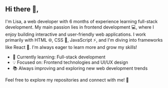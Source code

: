 ## Hi there 👋,

I'm Lisa, a web developer with 6 months of experience learning full-stack development. My main passion lies in frontend development 💻, where I enjoy building interactive and user-friendly web applications. I work primarily with HTML 🌐, CSS 🎨, JavaScript ⚡, and I'm diving into frameworks like React 🔄. I'm always eager to learn more and grow my skills!

- 🔧 Currently learning: Full-stack development
- 💡 Focused on: Frontend technologies and UI/UX design
- 📚 Always improving and exploring new web development trends

Feel free to explore my repositories and connect with me! 🚀




